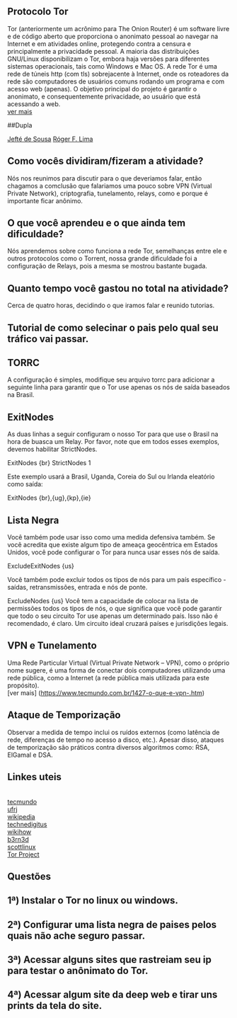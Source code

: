 ## Protocolo Tor <br>

Tor (anteriormente um acrônimo para The Onion Router) é um software livre e de código aberto que proporciona o anonimato pessoal ao navegar na Internet e em atividades online, protegendo contra a censura e principalmente a privacidade pessoal. A maioria das distribuições GNU/Linux disponibilizam o Tor, embora haja versões para diferentes sistemas operacionais, tais como Windows e Mac OS. A rede Tor é uma rede de túneis http (com tls) sobrejacente à Internet, onde os roteadores da rede são computadores de usuários comuns rodando um programa e com acesso web (apenas). O objetivo principal do projeto é garantir o anonimato, e consequentemente privacidade, ao usuário que está acessando a web. <br>[ver mais](https://pt.wikipedia.org/wiki/Tor_(rede_de_anonimato))

##Dupla

[Jefté de Sousa](https://github.com/bassebete/information-security)
[Róger F. Lima](https://github.com/Roger-F-Lima/Seguranca-Da-Informacao)<br>

## Como vocês dividiram/fizeram a atividade?

Nós nos reunimos para discutir para o que deveriamos falar, então chagamos a comclusão que falariamos uma pouco sobre VPN (Virtual Private
Network), criptografia, tunelamento, relays, como e porque é importante ficar anônimo.

## O que você aprendeu e o que ainda tem dificuldade?

Nós aprendemos sobre como funciona a rede Tor, semelhanças entre ele e outros protocolos como o Torrent, nossa grande dificuldade foi a
configuração de Relays, pois a mesma se mostrou bastante bugada.

## Quanto tempo você gastou no total na atividade?

Cerca de quatro horas, decidindo o que iramos falar e reunido tutorias.

## Tutorial de como selecinar o pais pelo qual seu tráfico vai passar.

## TORRC
A configuração é simples, modifique seu arquivo torrc para adicionar a seguinte linha para garantir que o Tor use apenas os nós de saída baseados na Brasil.

## ExitNodes

As duas linhas a seguir configuram o nosso Tor para que use o Brasil na hora de buasca um Relay. 
Por favor, note que em todos esses exemplos, devemos habilitar StrictNodes.

ExitNodes {br}
StrictNodes 1

Este exemplo usará a Brasil, Uganda, Coreia do Sul ou Irlanda eleatório como saída:

ExitNodes {br},{ug},{kp},{ie}

## Lista Negra

Você também pode usar isso como uma medida defensiva também. Se você acredita que existe algum tipo de ameaça geocêntrica em Estados
Unidos, você pode configurar o Tor para nunca usar esses nós de saída.

ExcludeExitNodes {us}

Você também pode excluir todos os tipos de nós para um país específico - saídas, retransmissões, entrada e nós de ponte.

ExcludeNodes {us}
Você tem a capacidade de colocar na lista de permissões todos os tipos de nós, o que significa que você pode garantir que todo o seu
circuito Tor use apenas um determinado país. Isso não é recomendado, é claro. Um circuito ideal cruzará países e jurisdições legais.

## VPN e Tunelamento 
Uma Rede Particular Virtual (Virtual Private Network – VPN), como o próprio nome sugere, é uma forma de conectar dois computadores
utilizando uma rede pública, como a Internet (a rede pública mais utilizada para este propósito).<br>[ver mais]
(https://www.tecmundo.com.br/1427-o-que-e-vpn-.htm)
 
## Ataque de Temporização 
Observar a medida de tempo inclui os ruídos externos (como latência de rede, diferenças de tempo no acesso a disco, etc.). Apesar disso, ataques de temporização são práticos contra diversos algoritmos como: RSA, ElGamal e DSA.

## Linkes uteis
<br>[tecmundo](https://www.tecmundo.com.br/1427-o-que-e-vpn-.htm)
<br>[ufrj](https://www.gta.ufrj.br/ensino/eel879/trabalhos_vf_2010_2/rodolfo/tor.html)
<br>[wikipedia](https://pt.wikipedia.org/wiki/Ataque_de_temporiza%C3%A7%C3%A3o)
<br>[technedigitus](https://www.technedigitus.com/2015/09/configurando-o-tor-para-escolher-quais.html)
<br>[wikihow](https://pt.wikihow.com/Definir-um-Pa%C3%ADs-Espec%C3%ADfico-no-Navegador-de-Internet-Tor)
<br>[b3rn3d](http://www.b3rn3d.com/blog/2014/03/05/tor-country-codes/)
<br>[scottlinux](https://scottlinux.com/2013/04/07/how-to-run-a-tor-relay-on-ubuntu-or-debian/)
<br>[Tor Project](https://www.torproject.org/)
## Questões

## 1ª) Instalar o Tor no linux ou windows.
## 2ª) Configurar uma lista negra de paises pelos quais não ache seguro passar.
## 3ª) Acessar alguns sites que rastreiam seu ip para testar o anônimato do Tor.
## 4ª) Acessar algum site da deep web e tirar uns prints da tela do site.

